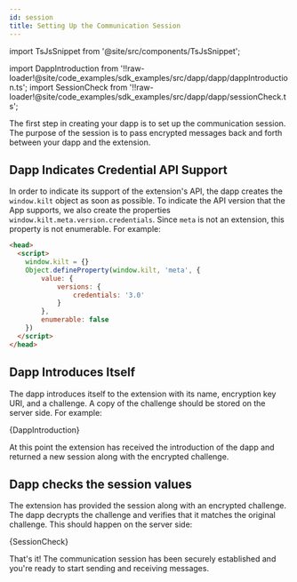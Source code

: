 ```yaml
---
id: session
title: Setting Up the Communication Session
---
```


import TsJsSnippet from '@site/src/components/TsJsSnippet';

import DappIntroduction from '!!raw-loader!@site/code_examples/sdk_examples/src/dapp/dapp/dappIntroduction.ts';
import SessionCheck from '!!raw-loader!@site/code_examples/sdk_examples/src/dapp/dapp/sessionCheck.ts';

The first step in creating your dapp is to set up the communication session.
The purpose of the session is to pass encrypted messages back and forth between your dapp and the extension.

## Dapp Indicates Credential API Support

In order to indicate its support of the extension's API, the dapp creates the `window.kilt` object as soon as possible.
To indicate the API version that the App supports, we also create the properties `window.kilt.meta.version.credentials`.
Since `meta` is not an extension, this property is not enumerable.
For example:

```html
<head>
  <script>
    window.kilt = {}
    Object.defineProperty(window.kilt, 'meta', {
        value: {
            versions: {
                credentials: '3.0'
            }
        },
        enumerable: false
    })
  </script>
</head>
```

## Dapp Introduces Itself

The dapp introduces itself to the extension with its name, encryption key URI, and a challenge.
A copy of the challenge should be stored on the server side.
For example:

<TsJsSnippet>
  {DappIntroduction}
</TsJsSnippet>

At this point the extension has received the introduction of the dapp and returned a new session along with the encrypted challenge.

## Dapp checks the session values

The extension has provided the session along with an encrypted challenge.
The dapp decrypts the challenge and verifies that it matches the original challenge.
This should happen on the server side:

<TsJsSnippet>
  {SessionCheck}
</TsJsSnippet>

That's it! The communication session has been securely established and you're ready to start sending and receiving messages.
